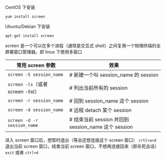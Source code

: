 CentOS 下安装

```
yum install screen
```

Ubuntu/Debian 下安装

```
apt-get install screen
```

screen 是一个可以在多个进程（通常是交互式 shell）之间复用一个物理终端的全屏幕窗口管理器。即 linux 下使用多窗口

| **常用 screen 参数**              | **效果**                                            |
| --------------------------------- | --------------------------------------------------- |
| `screen -S session_name`          | # 新建一个叫 session_name 的 session                |
| `screen -ls`（或者 screen -list） | # 列出当前所有的 session                            |
| `screen -r session_name`          | # 回到 session_name 这个 session                    |
| `screen -d session_name`          | # 远程 detach 某个 session                          |
| `screen -d -r session_name`       | # 结束当前 session 并回到 session_name 这个 session |

进入 screen 窗口后，想暂时退出（等会还想连接这个 screen 窗口）
`crtl+a+d`
退出当前 screen 窗口，结束当前 screen 窗口，不想再连接回来（即杀死会话）
`exit` 或者 `ctrl+d`

